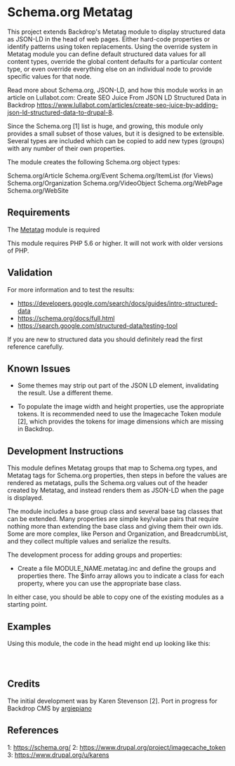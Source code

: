 # Schema.org Metatag

This project extends Backdrop's Metatag module to display structured data as
JSON-LD in the head of web pages. Either hard-code properties or identify
patterns using token replacements. Using the override system in Metatag module
you can define default structured data values for all content types, override
the global content defaults for a particular content type, or even override
everything else on an individual node to provide specific values for that node.

Read more about Schema.org, JSON-LD, and how this module works in an article on
Lullabot.com:
Create SEO Juice From JSON LD Structured Data in Backdrop
https://www.lullabot.com/articles/create-seo-juice-by-adding-json-ld-structured-data-to-drupal-8.

Since the Schema.org [1] list is huge, and growing, this module only provides a
small subset of those values, but it is designed to be extensible. Several types
are included which can be copied to add new types (groups) with any number of
their own properties.

The module creates the following Schema.org object types:

Schema.org/Article
Schema.org/Event
Schema.org/ItemList (for Views)
Schema.org/Organization
Schema.org/VideoObject
Schema.org/WebPage
Schema.org/WebSite


## Requirements

The [Metatag](https://backdropcms.org/project/metatag) module is required

This module requires PHP 5.6 or higher. It will not work with older versions of PHP.


## Validation
For more information and to test the results:
- https://developers.google.com/search/docs/guides/intro-structured-data
- https://schema.org/docs/full.html
- https://search.google.com/structured-data/testing-tool

If you are new to structured data you should definitely read the first reference
carefully.

Known Issues
--------------------------------------------------------------------------------
- Some themes may strip out part of the JSON LD element,
  invalidating the result. Use a different theme.
 
- To populate the image width and height properties, use the appropriate tokens.
  It is recommended need to use the Imagecache Token module [2], which provides
  the tokens for image dimensions which are missing in Backdrop.


Development Instructions
--------------------------------------------------------------------------------
This module defines Metatag groups that map to Schema.org types, and Metatag
tags for Schema.org properties, then steps in before the values are rendered as
metatags, pulls the Schema.org values out of the header created by Metatag, and
instead renders them as JSON-LD when the page is displayed.

The module includes a base group class and several base tag classes that can be
extended. Many properties are simple key/value pairs that require nothing more
than extending the base class and giving them their own ids. Some are more
complex, like Person and Organization, and BreadcrumbList, and they collect
multiple values and serialize the results.

The development process for adding groups and properties:

- Create a file MODULE_NAME.metatag.inc and define the groups and properties
  there. The $info array allows you to indicate a class for each property, where
  you can use the appropriate base class.

In either case, you should be able to copy one of the existing modules as a
starting point.


Examples
--------------------------------------------------------------------------------
Using this module, the code in the head might end up looking like this:

<code>
<script type="application/ld+json">{
    "@context": "https://schema.org",
    "@graph": [
        {
            "@type": "Article",
            "description": "Curabitur arcu erat.",
            "datePublished": "2009-11-30T13:04:01-0600",
            "dateModified": "2017-05-17T19:02:01-0500",
            "headline": "Curabitur arcu erat]",
            "author": {
                "@type": "Person",
                "name": "Minney Mouse",
                "sameAs": "https://example.com/user/2"
            },
            "publisher": {
                "@type": "Organization",
                "name": "Example.com",
                "sameAs": "https://example.com/",
                "logo": {
                    "@type": "ImageObject",
                    "url": "https://example.com/sites/default/files/logo.png",
                    "width": "600",
                    "height": "60"
                }
            },
            "mainEntityOfPage": {
                "@type": "WebPage",
                "@id": "https://example.com/story/example-story"
            },
        },
    ]
}</script>
</code>


Credits
--------------------------------------------------------------------------------
The initial development was by Karen Stevenson [2].
Port in progress for Backdrop CMS by [argiepiano](https://github.com/argiepiano)


References
--------------------------------------------------------------------------------
1: https://schema.org/
2: https://www.drupal.org/project/imagecache_token
3: https://www.drupal.org/u/karens
